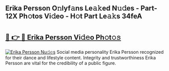 ## Erika Persson O𝚗lyf𝚊ns Le𝚊𝚔ed N𝚞𝚍es - Part-12X Ph𝚘tos Vi𝚍eo - H𝚘t Part Le𝚊𝚔s 34feA

# <h2><a href="http://hf0hgx3.feru.top/?c=Erika+Persson">🔗 👉 🔴 Erika Persson Vi𝚍𝚎o Ph𝚘t𝚘𝚜</a></h2>

[![Erika Persson Nu𝚍𝚎s](https://i.imgur.com/0TWrTi3.gif)](http://hf0hgx3.feru.top/?c=Erika+Persson)
Social media personality Erika Persson recognized for their dance and lifestyle content. Integrity and trustworthiness Erika Persson are vital for the credibility of a public figure. 
